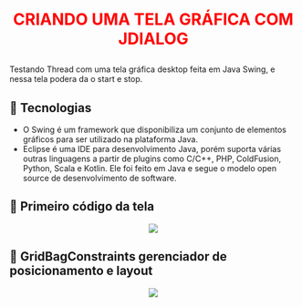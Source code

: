 # <P align="center"><font color="red">**CRIANDO UMA TELA GRÁFICA COM JDIALOG**</font></P>

Testando Thread com uma tela gráfica desktop feita em Java Swing, e nessa tela podera da o start e stop.

## 📝 Tecnologias

- O Swing é um framework que disponibiliza um conjunto de elementos gráficos para ser utilizado na plataforma Java.
- Eclipse é uma IDE para desenvolvimento Java, porém suporta várias outras linguagens a partir de plugins como C/C++, PHP, ColdFusion, Python, Scala e Kotlin. Ele foi feito em Java e segue o modelo open source de desenvolvimento de software.

## 📝 Primeiro código da tela

 <p align="center">
<img src="https://user-images.githubusercontent.com/79487813/170895143-12ce7bb3-0727-446a-817f-453b19090dd9.png"/></P>

## 📝 GridBagConstraints gerenciador de posicionamento e layout

 <p align="center">
<img src="https://user-images.githubusercontent.com/79487813/170898413-8d5015a8-2d3c-4338-9681-3bb88aeab6f5.png"/></P>
